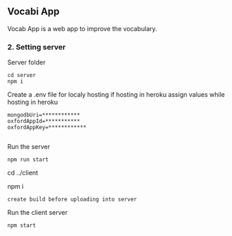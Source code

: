 ## Vocabi App
Vocab App is a web app to improve the vocabulary.



### 2. Setting  server

Server folder 

```
cd server
npm i
```

Create a .env file for localy hosting if hosting in heroku assign values while hosting in heroku  
```
mongodbUri=************
oxfordAppId=***********
oxfordAppKey=************


```
Run the server
```
npm run start
```

cd ../client

npm i
```
create build before uploading into server

```
Run the client server
```
npm start
```
